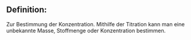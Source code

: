 
## Definition:
Zur Bestimmung der Konzentration. 
Mithilfe der Titration kann man eine unbekannte Masse, Stoffmenge oder Konzentration bestimmen.
